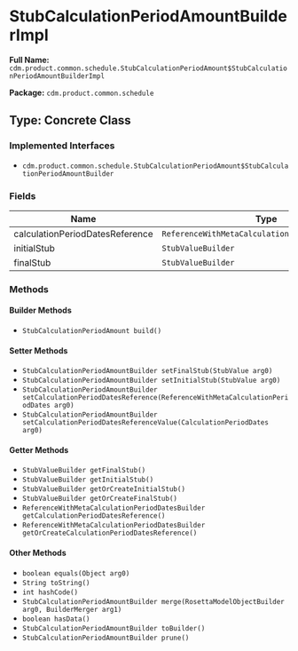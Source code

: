 # StubCalculationPeriodAmountBuilderImpl

**Full Name:** `cdm.product.common.schedule.StubCalculationPeriodAmount$StubCalculationPeriodAmountBuilderImpl`

**Package:** `cdm.product.common.schedule`

## Type: Concrete Class

### Implemented Interfaces

- `cdm.product.common.schedule.StubCalculationPeriodAmount$StubCalculationPeriodAmountBuilder`

### Fields

| Name | Type | Description |
|------|------|-------------|
| calculationPeriodDatesReference | `ReferenceWithMetaCalculationPeriodDatesBuilder` |  |
| initialStub | `StubValueBuilder` |  |
| finalStub | `StubValueBuilder` |  |

### Methods

#### Builder Methods

- `StubCalculationPeriodAmount build()`

#### Setter Methods

- `StubCalculationPeriodAmountBuilder setFinalStub(StubValue arg0)`
- `StubCalculationPeriodAmountBuilder setInitialStub(StubValue arg0)`
- `StubCalculationPeriodAmountBuilder setCalculationPeriodDatesReference(ReferenceWithMetaCalculationPeriodDates arg0)`
- `StubCalculationPeriodAmountBuilder setCalculationPeriodDatesReferenceValue(CalculationPeriodDates arg0)`

#### Getter Methods

- `StubValueBuilder getFinalStub()`
- `StubValueBuilder getInitialStub()`
- `StubValueBuilder getOrCreateInitialStub()`
- `StubValueBuilder getOrCreateFinalStub()`
- `ReferenceWithMetaCalculationPeriodDatesBuilder getCalculationPeriodDatesReference()`
- `ReferenceWithMetaCalculationPeriodDatesBuilder getOrCreateCalculationPeriodDatesReference()`

#### Other Methods

- `boolean equals(Object arg0)`
- `String toString()`
- `int hashCode()`
- `StubCalculationPeriodAmountBuilder merge(RosettaModelObjectBuilder arg0, BuilderMerger arg1)`
- `boolean hasData()`
- `StubCalculationPeriodAmountBuilder toBuilder()`
- `StubCalculationPeriodAmountBuilder prune()`

